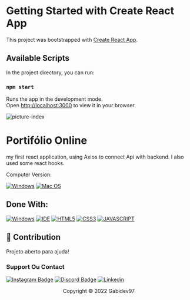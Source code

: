 # Getting Started with Create React App

This project was bootstrapped with [Create React App](https://github.com/facebook/create-react-app).

## Available Scripts

In the project directory, you can run:

### `npm start`

Runs the app in the development mode.\
Open [http://localhost:3000](http://localhost:3000) to view it in your browser.


<img src="../../assets/trash.svg" alt="picture-index">

# Portifólio Online

my first react application, using Axios to connect Api with backend. I also used some react hooks.


Computer Version:

[![Windows](https://img.shields.io/badge/Windows-0078D6?style=for-the-badge&logo=windows&logoColor=white)](https://github.com/seu-usuario/seu-repositorio/releases)
[![Mac OS](https://img.shields.io/badge/mac%20os-000000?style=for-the-badge&logo=macos&logoColor=F0F0F0)](https://github.com/seu-usuario/seu-repositorio/releases)



## Done With:
[![Windows](https://img.shields.io/badge/Windows-0078D6?style=for-the-badge&logo=windows&logoColor=white)](https://www.microsoft.com/pt-br/windows/get-windows-10)
[![IDE](https://img.shields.io/badge/Visual_studio_code-0078D4?style=for-the-badge&logo=visual%20studio%20code&logoColor=white)](https://code.visualstudio.com/)
[![HTML5](https://img.shields.io/badge/HTML5-E34F26?style=for-the-badge&logo=html5&logoColor=white)](https://developer.mozilla.org/pt-BR/docs/Web/HTML)
[![CSS3](https://img.shields.io/badge/CSS3-1572B6?style=for-the-badge&logo=css3&logoColor=white)](https://developer.mozilla.org/pt-BR/docs/Web/CSS)
[![JAVASCRIPT](https://img.shields.io/badge/JavaScript-F7DF1E?style=for-the-badge&logo=javascript&logoColor=black)](https://developer.mozilla.org/pt-BR/docs/Web/JavaScript)

## 🤝 Contribution
Projeto aberto para ajuda!


### Support Ou Contact

[![Instagram Badge](https://img.shields.io/badge/Instagram-E4405F?style=for-the-badge&logo=instagram&logoColor=white)](https://www.instagram.com/gabrielmmori/)
[![Discord Badge](https://img.shields.io/badge/Discord-7289DA?style=for-the-badge&logo=discord&logoColor=white)](https://discord.com/channels/@me)
[![Linkedin](https://img.shields.io/badge/LinkedIn-0077B5?style=for-the-badge&logo=linkedin&logoColor=white)](https://www.linkedin.com/in/gabriel-mori-de-oliveira-92362421b/)

<p align="center">Copyright © 2022 Gabidev97</p>